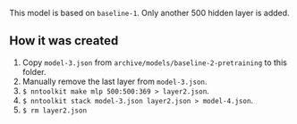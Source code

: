 This model is based on `baseline-1`. Only another 500 hidden layer is added.

## How it was created

1. Copy `model-3.json` from `archive/models/baseline-2-pretraining` to this folder.
2. Manually remove the last layer from `model-3.json`.
3. `$ nntoolkit make mlp 500:500:369 > layer2.json`.
4. `$ nntoolkit stack model-3.json layer2.json > model-4.json`.
5. `$ rm layer2.json`